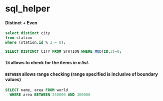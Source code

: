 # sql_helper

#### Distinct + Even

```sql
select distinct city 
from station 
where (station.id % 2 = 0);
```

```sql
SELECT DISTINCT CITY FROM STATION WHERE MOD(ID,2)=0;
```

#### `IN` allows to check for the items _in a list._

#### `BETWEEN` allows range checking (range specified is inclusive of boundary values)

```sql
SELECT name, area FROM world
  WHERE area BETWEEN 250000 AND 300000
```
